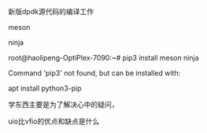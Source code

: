 新版dpdk源代码的编译工作



meson

ninja



root@haolipeng-OptiPlex-7090:~# pip3 install meson ninja

Command 'pip3' not found, but can be installed with:

apt install python3-pip



学东西主要是为了解决心中的疑问，

uio比vfio的优点和缺点是什么